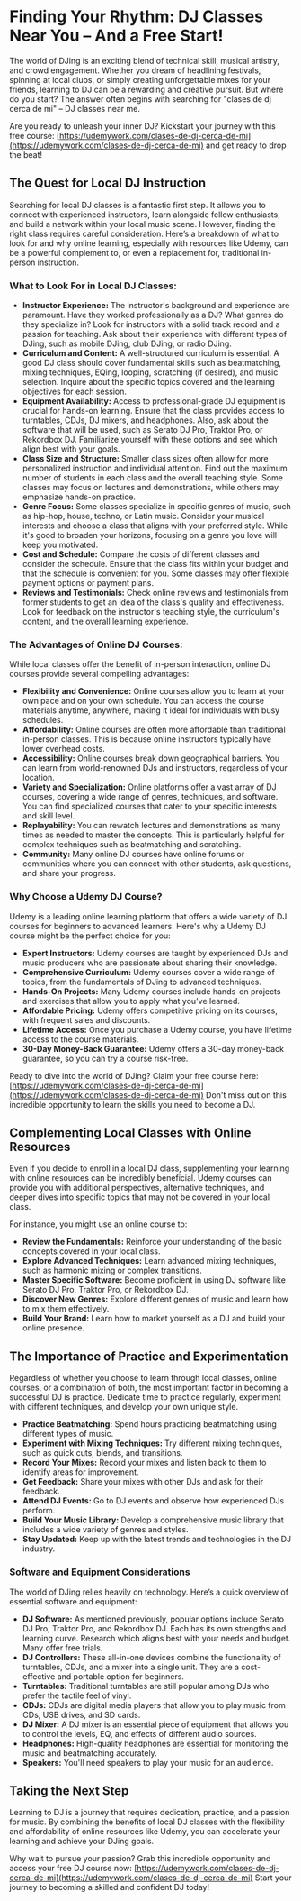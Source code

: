 # Finding Your Rhythm: DJ Classes Near You – And a Free Start!

The world of DJing is an exciting blend of technical skill, musical artistry, and crowd engagement. Whether you dream of headlining festivals, spinning at local clubs, or simply creating unforgettable mixes for your friends, learning to DJ can be a rewarding and creative pursuit. But where do you start? The answer often begins with searching for "clases de dj cerca de mi" – DJ classes near me.

Are you ready to unleash your inner DJ? Kickstart your journey with this free course: [https://udemywork.com/clases-de-dj-cerca-de-mi](https://udemywork.com/clases-de-dj-cerca-de-mi) and get ready to drop the beat!

## The Quest for Local DJ Instruction

Searching for local DJ classes is a fantastic first step. It allows you to connect with experienced instructors, learn alongside fellow enthusiasts, and build a network within your local music scene. However, finding the right class requires careful consideration. Here’s a breakdown of what to look for and why online learning, especially with resources like Udemy, can be a powerful complement to, or even a replacement for, traditional in-person instruction.

### What to Look For in Local DJ Classes:

*   **Instructor Experience:** The instructor's background and experience are paramount. Have they worked professionally as a DJ? What genres do they specialize in? Look for instructors with a solid track record and a passion for teaching. Ask about their experience with different types of DJing, such as mobile DJing, club DJing, or radio DJing.
*   **Curriculum and Content:** A well-structured curriculum is essential. A good DJ class should cover fundamental skills such as beatmatching, mixing techniques, EQing, looping, scratching (if desired), and music selection. Inquire about the specific topics covered and the learning objectives for each session.
*   **Equipment Availability:** Access to professional-grade DJ equipment is crucial for hands-on learning. Ensure that the class provides access to turntables, CDJs, DJ mixers, and headphones. Also, ask about the software that will be used, such as Serato DJ Pro, Traktor Pro, or Rekordbox DJ. Familiarize yourself with these options and see which align best with your goals.
*   **Class Size and Structure:** Smaller class sizes often allow for more personalized instruction and individual attention. Find out the maximum number of students in each class and the overall teaching style. Some classes may focus on lectures and demonstrations, while others may emphasize hands-on practice.
*   **Genre Focus:** Some classes specialize in specific genres of music, such as hip-hop, house, techno, or Latin music. Consider your musical interests and choose a class that aligns with your preferred style. While it's good to broaden your horizons, focusing on a genre you love will keep you motivated.
*   **Cost and Schedule:** Compare the costs of different classes and consider the schedule. Ensure that the class fits within your budget and that the schedule is convenient for you. Some classes may offer flexible payment options or payment plans.
*   **Reviews and Testimonials:** Check online reviews and testimonials from former students to get an idea of the class's quality and effectiveness. Look for feedback on the instructor's teaching style, the curriculum's content, and the overall learning experience.

### The Advantages of Online DJ Courses:

While local classes offer the benefit of in-person interaction, online DJ courses provide several compelling advantages:

*   **Flexibility and Convenience:** Online courses allow you to learn at your own pace and on your own schedule. You can access the course materials anytime, anywhere, making it ideal for individuals with busy schedules.
*   **Affordability:** Online courses are often more affordable than traditional in-person classes. This is because online instructors typically have lower overhead costs.
*   **Accessibility:** Online courses break down geographical barriers. You can learn from world-renowned DJs and instructors, regardless of your location.
*   **Variety and Specialization:** Online platforms offer a vast array of DJ courses, covering a wide range of genres, techniques, and software. You can find specialized courses that cater to your specific interests and skill level.
*   **Replayability:** You can rewatch lectures and demonstrations as many times as needed to master the concepts. This is particularly helpful for complex techniques such as beatmatching and scratching.
*   **Community:** Many online DJ courses have online forums or communities where you can connect with other students, ask questions, and share your progress.

### Why Choose a Udemy DJ Course?

Udemy is a leading online learning platform that offers a wide variety of DJ courses for beginners to advanced learners. Here's why a Udemy DJ course might be the perfect choice for you:

*   **Expert Instructors:** Udemy courses are taught by experienced DJs and music producers who are passionate about sharing their knowledge.
*   **Comprehensive Curriculum:** Udemy courses cover a wide range of topics, from the fundamentals of DJing to advanced techniques.
*   **Hands-On Projects:** Many Udemy courses include hands-on projects and exercises that allow you to apply what you've learned.
*   **Affordable Pricing:** Udemy offers competitive pricing on its courses, with frequent sales and discounts.
*   **Lifetime Access:** Once you purchase a Udemy course, you have lifetime access to the course materials.
*   **30-Day Money-Back Guarantee:** Udemy offers a 30-day money-back guarantee, so you can try a course risk-free.

Ready to dive into the world of DJing? Claim your free course here: [https://udemywork.com/clases-de-dj-cerca-de-mi](https://udemywork.com/clases-de-dj-cerca-de-mi) Don't miss out on this incredible opportunity to learn the skills you need to become a DJ.

## Complementing Local Classes with Online Resources

Even if you decide to enroll in a local DJ class, supplementing your learning with online resources can be incredibly beneficial. Udemy courses can provide you with additional perspectives, alternative techniques, and deeper dives into specific topics that may not be covered in your local class.

For instance, you might use an online course to:

*   **Review the Fundamentals:** Reinforce your understanding of the basic concepts covered in your local class.
*   **Explore Advanced Techniques:** Learn advanced mixing techniques, such as harmonic mixing or complex transitions.
*   **Master Specific Software:** Become proficient in using DJ software like Serato DJ Pro, Traktor Pro, or Rekordbox DJ.
*   **Discover New Genres:** Explore different genres of music and learn how to mix them effectively.
*   **Build Your Brand:** Learn how to market yourself as a DJ and build your online presence.

## The Importance of Practice and Experimentation

Regardless of whether you choose to learn through local classes, online courses, or a combination of both, the most important factor in becoming a successful DJ is practice. Dedicate time to practice regularly, experiment with different techniques, and develop your own unique style.

*   **Practice Beatmatching:** Spend hours practicing beatmatching using different types of music.
*   **Experiment with Mixing Techniques:** Try different mixing techniques, such as quick cuts, blends, and transitions.
*   **Record Your Mixes:** Record your mixes and listen back to them to identify areas for improvement.
*   **Get Feedback:** Share your mixes with other DJs and ask for their feedback.
*   **Attend DJ Events:** Go to DJ events and observe how experienced DJs perform.
*   **Build Your Music Library:** Develop a comprehensive music library that includes a wide variety of genres and styles.
*   **Stay Updated:** Keep up with the latest trends and technologies in the DJ industry.

### Software and Equipment Considerations

The world of DJing relies heavily on technology. Here’s a quick overview of essential software and equipment:

*   **DJ Software:** As mentioned previously, popular options include Serato DJ Pro, Traktor Pro, and Rekordbox DJ. Each has its own strengths and learning curve. Research which aligns best with your needs and budget. Many offer free trials.
*   **DJ Controllers:** These all-in-one devices combine the functionality of turntables, CDJs, and a mixer into a single unit. They are a cost-effective and portable option for beginners.
*   **Turntables:** Traditional turntables are still popular among DJs who prefer the tactile feel of vinyl.
*   **CDJs:** CDJs are digital media players that allow you to play music from CDs, USB drives, and SD cards.
*   **DJ Mixer:** A DJ mixer is an essential piece of equipment that allows you to control the levels, EQ, and effects of different audio sources.
*   **Headphones:** High-quality headphones are essential for monitoring the music and beatmatching accurately.
*   **Speakers:** You'll need speakers to play your music for an audience.

## Taking the Next Step

Learning to DJ is a journey that requires dedication, practice, and a passion for music. By combining the benefits of local DJ classes with the flexibility and affordability of online resources like Udemy, you can accelerate your learning and achieve your DJing goals.

Why wait to pursue your passion? Grab this incredible opportunity and access your free DJ course now: [https://udemywork.com/clases-de-dj-cerca-de-mi](https://udemywork.com/clases-de-dj-cerca-de-mi) Start your journey to becoming a skilled and confident DJ today!
